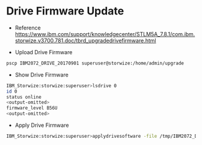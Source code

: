 # Drive Firmware Update

* Reference
https://www.ibm.com/support/knowledgecenter/STLM5A_7.8.1/com.ibm.storwize.v3700.781.doc/tbrd_upgradedrivefirmware.html

* Upload Drive Firmware
```bash
pscp IBM2072_DRIVE_20170901 superuser@storwize:/home/admin/upgrade
```

* Show Drive Firmware
```bash
IBM_Storwize:storwize:superuser>lsdrive 0
id 0
status online
<output-omitted>
firmware_level B56U
<output-omitted>
```

* Apply Drive Firmware
```bash
IBM_Storwize:storwize:superuser>applydrivesoftware -file /tmp/IBM2072_DRIVE_20170901 -type firmware -drive 0
```
